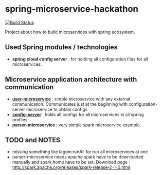 # spring-microservice-hackathon
[![Build Status](https://travis-ci.org/peterszatmary/spring-microservice-hackathon.svg?branch=master)](https://travis-ci.org/peterszatmary/spring-microservice-hackathon)

Project about how to build microservices with spring ecosystem.

## Used Spring modules / technologies
- **spring cloud config server** : for holding all configuration files for all microservices.
## Microservice application architecture with communication

- **[user-microservice](https://github.com/peterszatmary/spring-microservice-hackathon/blob/master/user-microservice/README.md)** : simple microservice with any external communication. Communicates just at the beginning with configuration-server microservice to obtain configs.
- **[config-server](https://github.com/peterszatmary/spring-microservice-hackathon/tree/master/configuration-server/README.md)** : holds all configs for all microservices in all spring profiles.
- **[parser-microservice](https://github.com/peterszatmary/spring-microservice-hackathon/blob/master/parser-microservice/README.md)** : very simple spark microservice example.

## TODO and NOTES
- missing something like lagom:runAll for run all microservices at one
- parser-microservice needs apache spark have to be downloaded manually and spark.home have to be set.
Download page : http://spark.apache.org/releases/spark-release-2-1-0.html

